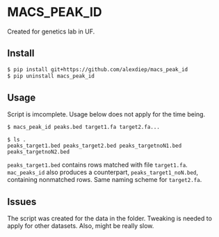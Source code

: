 MACS_PEAK_ID
===
Created for genetics lab in UF.

Install
---
```sh
$ pip install git+https://github.com/alexdiep/macs_peak_id
$ pip uninstall macs_peak_id
```

Usage
---
Script is imcomplete. Usage below does not apply for the time being.
```sh
$ macs_peak_id peaks.bed target1.fa target2.fa... 
```
```
$ ls .
peaks_target1.bed peaks_target2.bed peaks_targetnoN1.bed peaks_targetnoN2.bed
```
`peaks_target1.bed` contains rows matched with file `target1.fa`. `mac_peaks_id` also 
produces a counterpart, `peaks_target1_noN.bed`, containing nonmatched rows. Same naming 
scheme for `target2.fa`.

Issues
---
The script was created for the data in the folder. Tweaking is needed to apply for other 
datasets. Also, might be really slow.
